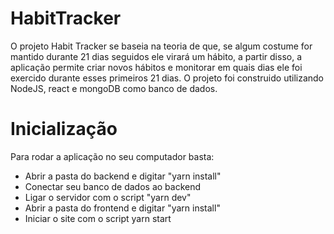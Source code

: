 # HabitTracker

O projeto Habit Tracker se baseia na teoria de que, se algum costume for mantido durante 21 dias seguidos ele virará um hábito, a partir disso, a aplicação permite criar novos hábitos e monitorar em quais dias ele foi exercido durante esses primeiros 21 dias. O projeto foi construido utilizando NodeJS, react e mongoDB como banco de dados.

# Inicialização

Para rodar a aplicação no seu computador basta:
- Abrir a pasta do backend e digitar "yarn install"
- Conectar seu banco de dados ao backend
- Ligar o servidor com o script "yarn dev"
- Abrir a pasta do frontend e digitar "yarn install"
- Iniciar o site com o script yarn start
